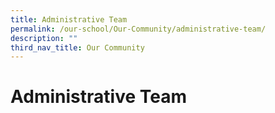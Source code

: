 ```yaml
---
title: Administrative Team
permalink: /our-school/Our-Community/administrative-team/
description: ""
third_nav_title: Our Community
---
```

# Administrative Team

